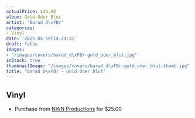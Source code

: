 ```yaml
---
actualPrice: $25.00
album: Gold Oder Blut
artist: "Barad D\xFBr"
categories:
- Vinyl
date: '2025-05-19T14:24:31'
draft: false
images:
- "/images/covers/barad_d\xFBr-gold_oder_blut.jpg"
inStock: true
thumbnailImage: "/images/covers/barad_d\xFBr-gold_oder_blut-thumb.jpg"
title: "Barad D\xFBr - Gold Oder Blut"
---
```


## Vinyl
* Purchase from [NWN Productions](http://shop.nwnprod.com/index.php?route=product/product&path=75&product_id=61481&sort=pd.name&order=ASC) for $25.00
